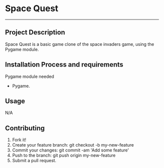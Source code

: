 # Space Quest
---

## Project Description
Space Quest is a basic game clone of the space invaders game, using the Pygame module.


## Installation Process and requirements
Pygame module needed
* Pygame.


## Usage
N/A

## Contributing
1. Fork it!
2. Create your feature branch: git checkout -b my-new-feature
3. Commit your changes: git commit -am 'Add some feature'
4. Push to the branch: git push origin my-new-feature
5. Submit a pull request.